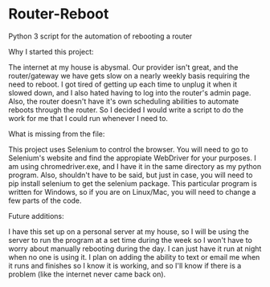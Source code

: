# Router-Reboot
Python 3 script for the automation of rebooting a router


Why I started this project:

The internet at my house is abysmal. Our provider isn't great, and the router/gateway we have gets slow on a nearly weekly basis requiring the need to reboot. I got tired of getting up each time to unplug it when it slowed down, and I also hated having to log into the router's admin page. Also, the router doesn't have it's own scheduling abilities to automate reboots through the router. So I decided I would write a script to do the work for me that I could run whenever I need to.

What is missing from the file:

This project uses Selenium to control the browser. You will need to go to Selenium's website and find the appropiate WebDriver for your purposes. I am using chromedriver.exe, and I have it in the same directory as my python program.
Also, shouldn't have to be said, but just in case, you will need to pip install selenium to get the selenium package.
This particular program is written for Windows, so if you are on Linux/Mac, you will need to change a few parts of the code.

Future additions:

I have this set up on a personal server at my house, so I will be using the server to run the program at a set time during the week so I won't have to worry about manually rebooting during the day. I can just have it run at night when no one is using it.
I plan on adding the ability to text or email me when it runs and finishes so I know it is working, and so I'll know if there is a problem (like the internet never came back on).
